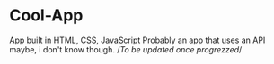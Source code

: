 # Cool-App
App built in HTML, CSS, JavaScript
Probably an app that uses an API maybe, i don't know though.
/*To be updated once progrezzed*/
